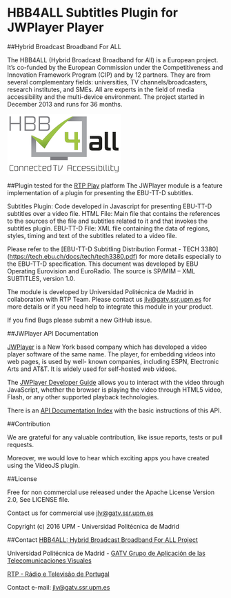# HBB4ALL Subtitles Plugin for JWPlayer Player

##Hybrid Broadcast Broadband For ALL

The HBB4ALL (Hybrid Broadcast Broadband for All) is a European project. It’s co-funded by the European Commission under the Competitiveness and Innovation Framework Program (CIP) and by 12 partners. They are from several complementary fields: universities, TV channels/broadcasters, research institutes, and SMEs. All are experts in the field of media accessibility and the multi-device environment. The project started in December 2013 and runs for 36 months.

![alt tag](icons/hbb4all_logo.png)

##Plugin tested for the [RTP Play](www.rtp.pt/play) platform 
The JWPlayer module is a feature implementation of a plugin for presenting the EBU-TT-D subtitles.

Subtitles Plugin: Code developed in Javascript for presenting EBU-TT-D subtitles over a video file.
HTML File: Main file that contains the references to the sources of the file and subtitles related to it and that invokes the subtitles plugin.
EBU-TT-D File: XML file containing the data of regions, styles, timing and text of the subtitles related to a video file.

Please refer to the [EBU-TT-D Subtitling Distribution Format - TECH 3380] (https://tech.ebu.ch/docs/tech/tech3380.pdf) for more details especially to the EBU-TT-D specification.
This document was developed by EBU Operating Eurovision and EuroRadio. The source is SP/MIM – XML SUBTITLES, version 1.0.

The module is developed by Universidad Politécnica de Madrid in collaboration with RTP Team. 
Please contact us jlv@gatv.ssr.upm.es for more details or if you need help to integrate this module in your product.

If you find Bugs please submit a new GitHub issue.

##JWPlayer API Documentation

[JWPlayer](https://www.jwplayer.com/) is a New York based company which has developed a video player software of the same name. The player, for embedding videos into web pages, is used by well- known companies, including ESPN, Electronic Arts and AT&T. It is widely used for self-hosted web videos.

The [JWPlayer Developer Guide](https://developer.jwplayer.com/) allows you to interact with the video through JavaScript, whether the browser is playing the video through HTML5 video, Flash, or any other supported playback technologies.

There is an [API Documentation Index](https://developer.jwplayer.com/jw-player/docs/developer-guide/api/javascript_api_reference/) with the basic instructions of this API.

##Contribution

We are grateful for any valuable contribution, like issue reports, tests or pull requests.

Moreover, we would love to hear which exciting apps you have created using the VideoJS plugin.

##License

Free for non commercial use released under the Apache License Version 2.0, See LICENSE file.

Contact us for commercial use jlv@gatv.ssr.upm.es

Copyright (c) 2016 UPM - Universidad Politécnica de Madrid

##Contact
[HBB4ALL: Hybrid Broadcast Broadband For ALL Project](http://www.hbb4all.eu/)

Universidad Politécnica de Madrid - [GATV Grupo de Aplicación de las Telecomunicaciones Visuales](http://www.gatv.ssr.upm.es)

[RTP - Rádio e Televisão de Portugal](http://www.rtp.pt/)

Contact e-mail: jlv@gatv.ssr.upm.es

